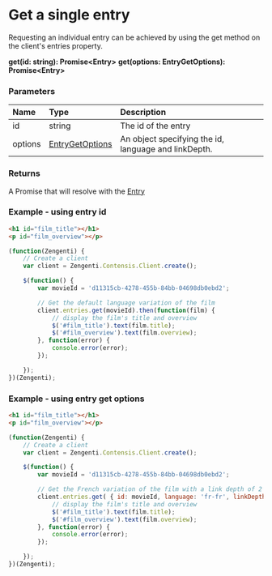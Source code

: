 # Get a single entry
Requesting an individual entry can be achieved by using the get method on the client's entries property.

**get(id: string): Promise&lt;Entry&gt;**
**get(options: EntryGetOptions): Promise&lt;Entry&gt;**

### Parameters			
| Name | Type | Description |
|:--|:--|:--
| id | string | The id of the entry |
| options | [EntryGetOptions](/model/entry-get-options.md) | An object specifying the id, language and linkDepth.|


### Returns
A Promise that will resolve with the [Entry](/model/entry.md)

### Example - using entry id
```html
<h1 id="film_title"></h1>
<p id="film_overview"></p>
```

```js
(function(Zengenti) {
    // Create a client
    var client = Zengenti.Contensis.Client.create();

    $(function() {
        var movieId = 'd11315cb-4278-455b-84bb-04698db0ebd2';

        // Get the default language variation of the film
        client.entries.get(movieId).then(function(film) {      
            // display the film's title and overview 
            $('#film_title').text(film.title);
            $('#film_overview').text(film.overview);
        }, function(error) {
            console.error(error);
        });

    });
})(Zengenti);
```

### Example - using entry get options

```html
<h1 id="film_title"></h1>
<p id="film_overview"></p>
```

```js
(function(Zengenti) {
    // Create a client
    var client = Zengenti.Contensis.Client.create();

    $(function() {
        var movieId = 'd11315cb-4278-455b-84bb-04698db0ebd2';   

        // Get the French variation of the film with a link depth of 2
        client.entries.get( { id: movieId, language: 'fr-fr', linkDepth: 2 }).then(function(film) {
            // display the film's title and overview
            $('#film_title').text(film.title);
            $('#film_overview').text(film.overview);
        }, function(error) {
            console.error(error);
        });

    });
})(Zengenti);
```